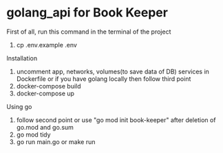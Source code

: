 # golang_api for Book Keeper

First of all, run this command in the terminal of the project
 1) cp .env.example .env

Installation 
 1) uncomment app, networks, volumes(to save data of DB) services in Dockerfile or if you have golang locally then follow third point
 2) docker-compose build
 3) docker-compose up

Using go
 1) follow second point or use "go mod init book-keeper" after deletion of go.mod and go.sum 
 2) go mod tidy
 3) go run main.go or make run

